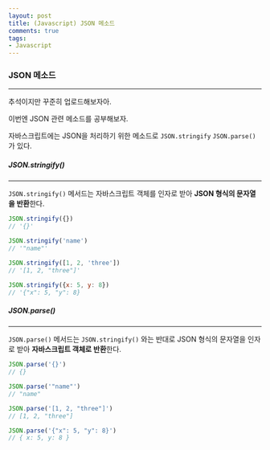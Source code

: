 ```yaml
---
layout: post
title: (Javascript) JSON 메소드
comments: true
tags:
- Javascript
---
```


 

### JSON 메소드

---



추석이지만 꾸준히 업로드해보자아.

이번엔 JSON 관련 메소드를 공부해보자.

자바스크립트에는 JSON을 처리하기 위한 메소드로 `JSON.stringify` `JSON.parse()` 가 있다. 



##### JSON.stringify()

---

`JSON.stringify()` 메서드는 자바스크립트 객체를 인자로 받아  **JSON 형식의 문자열을 반환**한다. 



```javascript
JSON.stringify({}) 
// '{}'

JSON.stringify('name')
// '"name"'

JSON.stringify([1, 2, 'three'])
// '[1, 2, "three"]'

JSON.stringify({x: 5, y: 8})
// '{"x": 5, "y": 8}
```



##### JSON.parse()

---

`JSON.parse()` 메서드는 `JSON.stringify()` 와는 반대로 JSON 형식의 문자열을 인자로 받아 **자바스크립트 객체로 반환**한다.



```Javascript
JSON.parse('{}')
// {}

JSON.parse('"name"')
// "name"

JSON.parse('[1, 2, "three"]')
// [1, 2, "three"]

JSON.parse('{"x": 5, "y": 8}')
// { x: 5, y: 8 }
```



